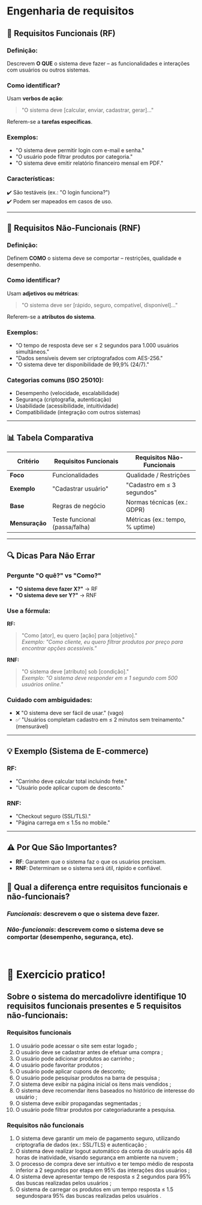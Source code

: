 # Engenharia de requisitos 

## 📌 Requisitos Funcionais (RF)

### Definição:
Descrevem **O QUE** o sistema deve fazer – as funcionalidades e interações com usuários ou outros sistemas.

### Como identificar?
Usam **verbos de ação**:  
> "O sistema deve [calcular, enviar, cadastrar, gerar]..."

Referem-se a **tarefas específicas**.

### Exemplos:
- "O sistema deve permitir login com e-mail e senha."
- "O usuário pode filtrar produtos por categoria."
- "O sistema deve emitir relatório financeiro mensal em PDF."

### Características:
✔️ São testáveis (ex.: "O login funciona?")  
✔️ Podem ser mapeados em casos de uso.

---

## 📌 Requisitos Não-Funcionais (RNF)

### Definição:
Definem **COMO** o sistema deve se comportar – restrições, qualidade e desempenho.

### Como identificar?
Usam **adjetivos ou métricas**:  
> "O sistema deve ser [rápido, seguro, compatível, disponível]..."

Referem-se a **atributos do sistema**.

### Exemplos:
- "O tempo de resposta deve ser ≤ 2 segundos para 1.000 usuários simultâneos."
- "Dados sensíveis devem ser criptografados com AES-256."
- "O sistema deve ter disponibilidade de 99,9% (24/7)."

### Categorias comuns (ISO 25010):
- Desempenho (velocidade, escalabilidade)  
- Segurança (criptografia, autenticação)  
- Usabilidade (acessibilidade, intuitividade)  
- Compatibilidade (integração com outros sistemas)

---

## 📊 Tabela Comparativa

| Critério          | Requisitos Funcionais         | Requisitos Não-Funcionais                 |
|-------------------|-------------------------------|-------------------------------------------|
| **Foco**          | Funcionalidades               | Qualidade / Restrições                    |
| **Exemplo**       | "Cadastrar usuário"           | "Cadastro em ≤ 3 segundos"                |
| **Base**          | Regras de negócio             | Normas técnicas (ex.: GDPR)               |
| **Mensuração**    | Teste funcional (passa/falha) | Métricas (ex.: tempo, % uptime)           |

---

## 🔍 Dicas Para Não Errar

### Pergunte "**O quê?**" vs "**Como?**"

- **"O sistema deve fazer X?"** → RF  
- **"O sistema deve ser Y?"** → RNF

### Use a fórmula:

**RF:**  
> "Como [ator], eu quero [ação] para [objetivo]."  
> _Exemplo: "Como cliente, eu quero filtrar produtos por preço para encontrar opções acessíveis."_

**RNF:**  
> "O sistema deve [atributo] sob [condição]."  
> _Exemplo: "O sistema deve responder em ≤ 1 segundo com 500 usuários online."_

### Cuidado com ambiguidades:

- ❌ "O sistema deve ser fácil de usar." (vago)  
- ✅ "Usuários completam cadastro em ≤ 2 minutos sem treinamento." (mensurável)

---
## 💡 Exemplo   (Sistema de E-commerce)

### RF:
- "Carrinho deve calcular total incluindo frete."
- "Usuário pode aplicar cupom de desconto."

### RNF:
- "Checkout seguro (SSL/TLS)."
- "Página carrega em ≤ 1.5s no mobile."

---

## ⚠️ Por Que São Importantes?

- **RF**: Garantem que o sistema faz o que os usuários precisam.  
- **RNF**: Determinam se o sistema será útil, rápido e confiável.

## 🔀 Qual a diferença entre requisitos funcionais e não-funcionais?


### *Funcionais*: descrevem o que o sistema deve fazer.

### *Não-funcionais*: descrevem como o sistema deve se comportar (desempenho, segurança, etc).

<br>

# 📝 Exercicio pratico!

## Sobre o sistema do mercadolivre identifique 10 requisitos funcionais presentes e 5 requisitos não-funcionais:

### Requisitos funcionais

1. O usuário pode acessar o site sem estar logado ;   
2. O usuário deve se cadastrar antes de efetuar uma compra ; 
3. O usuário pode adicionar produtos ao carrinho ;  
4. O usuário pode favoritar produtos ;  
5. O usuário pode aplicar cupons de desconto;   
6. O usuário pode pesquisar produtos na barra de pesquisa ;   
7. O sistema deve exibir na página inicial os itens mais vendidos ; 
8. O sistema deve recomendar itens baseados no histórico de interesse do usuário ;
9. O sistema deve exibir propagandas segmentadas ;  
10. O usuário pode filtrar produtos por categoriadurante a pesquisa.

### Requisitos não funcionais

1. O sistema deve garantir um meio de pagamento seguro, utilizando criptografia de dados (ex.: SSL/TLS) e autenticação ;
2.  O sistema deve realizar logout automático da conta do usuário após 48 horas de inatividade, visando segurança em ambiente na nuvem ;
3. O processo de compra deve ser intuitivo e ter tempo médio de resposta inferior a 2 segundos por etapa em 95% das interações dos usuários ;
4. O sistema deve apresentar tempo de resposta ≤ 2 segundos para 95% das buscas realizadas pelos usuários ;
5. O sistema de carregar os produtos em um tempo resposta ≤ 1.5 segundospara 95% das buscas realizadas pelos usuários .
